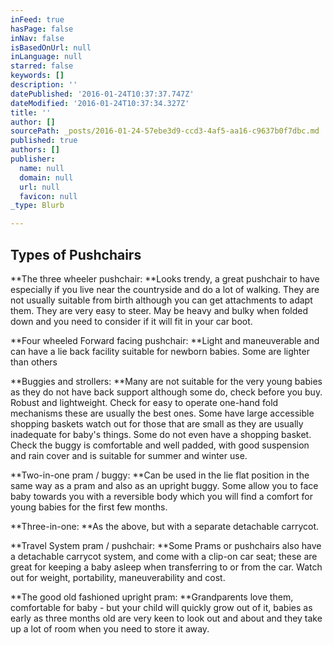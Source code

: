 ```yaml
---
inFeed: true
hasPage: false
inNav: false
isBasedOnUrl: null
inLanguage: null
starred: false
keywords: []
description: ''
datePublished: '2016-01-24T10:37:37.747Z'
dateModified: '2016-01-24T10:37:34.327Z'
title: ''
author: []
sourcePath: _posts/2016-01-24-57ebe3d9-ccd3-4af5-aa16-c9637b0f7dbc.md
published: true
authors: []
publisher:
  name: null
  domain: null
  url: null
  favicon: null
_type: Blurb

---
```

## Types of Pushchairs

**The three wheeler pushchair: **Looks trendy, a great pushchair to have especially if you live near the countryside and do a lot of walking. They are not usually suitable from birth although you can get attachments to adapt them. They are very easy to steer. May be heavy and bulky when folded down and you need to consider if it will fit in your car boot.

**Four wheeled Forward facing pushchair: **Light and maneuverable and can have a lie back facility suitable for newborn babies. Some are lighter than others

**Buggies and strollers: **Many are not suitable for the very young babies as they do not have back support although some do, check before you buy. Robust and lightweight. Check for easy to operate one-hand fold mechanisms these are usually the best ones. Some have large accessible shopping baskets watch out for those that are small as they are usually inadequate for baby's things. Some do not even have a shopping basket. Check the buggy is comfortable and well padded, with good suspension and rain cover and is suitable for summer and winter use.

**Two-in-one pram / buggy: **Can be used in the lie flat position in the same way as a pram and also as an upright buggy. Some allow you to face baby towards you with a reversible body which you will find a comfort for young babies for the first few months.

**Three-in-one: **As the above, but with a separate detachable carrycot.

**Travel System pram / pushchair: **Some Prams or pushchairs also have a detachable carrycot system, and come with a clip-on car seat; these are great for keeping a baby asleep when transferring to or from the car. Watch out for weight, portability, maneuverability and cost.

**The good old fashioned upright pram: **Grandparents love them, comfortable for baby - but your child will quickly grow out of it, babies as early as three months old are very keen to look out and about and they take up a lot of room when you need to store it away.